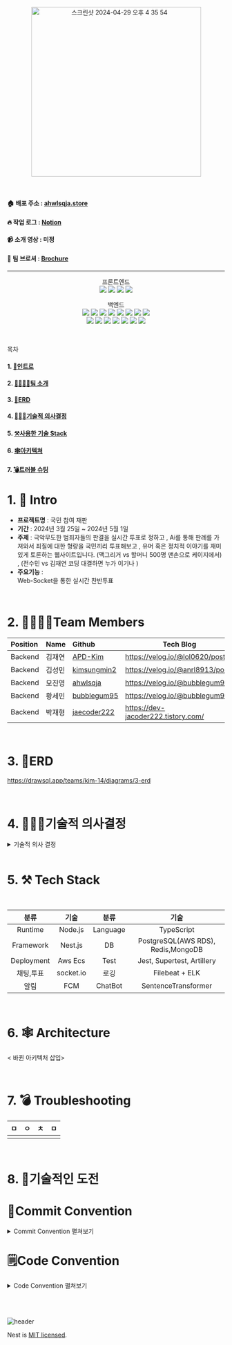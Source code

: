 <p align="center">
 
<img width="393" alt="스크린샷 2024-04-29 오후 4 35 54" src="https://github.com/kimsungmin2/Participatory-Trial/assets/154573616/7d9b2cbd-997a-436a-884b-686eda6b26e1">

</p>



<br>

#### 🏠 배포 주소 : [ahwlsqja.store](https://ahwlsqja.store)
#### 🔥 작업 로그 : [Notion](https://teamsparta.notion.site/9c0f63d669cd4eeaabf9c42afeabfdb9)
#### 📹 소개 영상 : 미정
#### 📜 팀 브로셔 : [Brochure](https://www.notion.so/teamsparta/090ada5a49ea47569fd0091ddf49ada8?v=ffe985b3767049e1a3b5a9efe385b30b)


-------------------
<p align="center">프론트엔드 <br>
<img src="https://img.shields.io/badge/HTML5-E34F26?style=flat-square&logo=HTML5&logoColor=white">
<img src="https://img.shields.io/badge/CSS3-1572B6?style=flat-square&logo=CSS3&logoColor=white">
<img src="https://img.shields.io/badge/EJS-B4CA65?style=flat-square&logo=EJS&logoColor=white">
<img src="https://img.shields.io/badge/JavaScript-F7DF1E?style=flat-square&logo=JavaScript&logoColor=white">
</p>

<p align="center">
백엔드 <br>
<img src="https://img.shields.io/badge/TypeScript-3178C6?style=flat-square&logo=TypeScript&logoColor=white">
<img src="https://img.shields.io/badge/NestJS-E0234E?style=flat-square&logo=NestJS&logoColor=white">
<img src="https://img.shields.io/badge/TypeORM-262627?style=flat-square&logo=Typeform&logoColor=white">
<img src="https://img.shields.io/badge/PostgreSQL-4169E1?style=flat-square&logo=PostgreSQL&logoColor=white">
<img src="https://img.shields.io/badge/MongoDB-47A248?style=flat-square&logo=MongoDB&logoColor=white">
<img src="https://img.shields.io/badge/Redis-DC382D?style=flat-square&logo=Redis&logoColor=white">
<img src="https://img.shields.io/badge/Socket.io-010101?style=flat-square&logo=Socket.io&logoColor=white">
<img src="https://img.shields.io/badge/elasticsearch-005571?style=flat-square&logo=elasticsearch&logoColor=white"><br>
<img src="https://img.shields.io/badge/Logstash-005571?style=flat-square&logo=Logstash&logoColor=white">
<img src="https://img.shields.io/badge/kibana-005571?style=flat-square&logo=kibana&logoColor=white">
<img src="https://img.shields.io/badge/Jest-C21325?style=flat-square&logo=Jest&logoColor=white">
<img src="https://img.shields.io/badge/Artillery-010101?style=flat-square&logo=Artillery&logoColor=white">
<img src="https://img.shields.io/badge/Bull-DB0A40?style=flat-square&logo=Red Bull&logoColor=white">
<img src="https://img.shields.io/badge/SentenceTransformer-0066FF?style=flat-square&logo=chatbot&logoColor=white">
<img src="https://img.shields.io/badge/Bull-DB0A40?style=flat-square&logo=Red Bull&logoColor=white">
</p>


<br>

목차 
#### 1. [📝인트로](https://github.com/kimsungmin2/Participatory-Trial?tab=readme-ov-file#1--intro)
#### 2. [👨‍👩‍👧‍👦팀 소개](https://github.com/kimsungmin2/Participatory-Trial?tab=readme-ov-file#2--Team-Members)
#### 3. [📒ERD](https://github.com/kimsungmin2/Participatory-Trial?tab=readme-ov-file#3--ERD)
#### 4. [🤷🏻‍♂️기술적 의사결정](https://github.com/kimsungmin2/Participatory-Trial?tab=readme-ov-file#4--기술적-의사결정)
#### 5. [⚒사용한 기술 Stack](https://github.com/kimsungmin2/Participatory-Trial?tab=readme-ov-file#5--Tech-Stack)
#### 6. [🕸아키텍쳐](https://github.com/kimsungmin2/Participatory-Trial?tab=readme-ov-file#6--Architecture)
#### 7. [💣트러블 슈팅](https://github.com/kimsungmin2/Participatory-Trial?tab=readme-ov-file#7--Troubleshooting)


# 1. 📝 Intro

* **프로젝트명** : 국민 참여 재판
* **기간** : 2024년 3월 25일 ~ 2024년 5월 1일
* **주제** : 극악무도한 범죄자들의 판결을 실시간 투표로 정하고 , Ai를 통해 판례를 가져와서 죄질에 대한 형량을 국민끼리 투표해보고 , 유머 혹은 정치적 이야기를 재미있게 토론하는 웹사이트입니다. (맥그리거 vs 할머니 500명 맨손으로 케이지에서) , (전수민 vs 김재연 코딩 대결하면 누가 이기나 )
* **주요기능** :<br> 
 Web-Socket을 통한 실시간 찬반투표<br>
<br>

# 2. 👨‍👩‍👧‍👦Team Members

| Position      | Name          |    Github                                         | Tech Blog                               |
|:--------------|:--------------|:--------------------------------------------------|-----------------------------------------|
| Backend       | 김재연        | [APD-Kim](https://github.com/APD-Kim)             |https://velog.io/@lol0620/posts          |
| Backend       | 김성민        | [kimsungmin2](https://github.com/kimsungmin2)     |https://velog.io/@anrl8913/posts         |
| Backend       | 모진영        | [ahwlsqja](https://github.com/ahwlsqja)           |https://velog.io/@bubblegum95           |
| Backend       | 황세민        | [bubblegum95](https://github.com/bubblegum95)     |https://velog.io/@bubblegum95            |
| Backend       | 박재형        | [jaecoder222](https://github.com/jaecoder222)     |https://dev-jacoder222.tistory.com/      |

<br>

# 3. 📒ERD

https://drawsql.app/teams/kim-14/diagrams/3-erd


<br>

# 4.  🤷🏻‍♂️기술적 의사결정

<details>
  <summary>기술적 의사 결정</summary>


| 요구사항      | 고민 기술      |    사용 이유                                         |
|:--------------|:--------------|:--------------------------------------------------|
| **동시성 처리** |**선택한 기술 : <br>Bull Queue** <br> <br> 선택지 : <br> Pessimistic Lock <br> Bull Queue <br> Apache Kafka | Bull Queue 비동기적으로 작업들을 Queue에 추가하여 워커를 통해 동시성을 제어 할 수 있음.<br> 투표 수를 업데이트할 때 비관적 락을 사용하여 동시성을 관리하게 됨, 일관성은 확실하게 보장 <br>되나, 부하가 높은 상태일 경우 Race Condition이나 DeadLock이 쉽게 발생할 수 있기 때문,<br> 비동기적으로 작업을 추가하고 요청을 FIFO로 처리하는 Bull Queue를 선택하게 됨.<br> MSA의 경우 Kafka를 사용하면 좋으나, 현재 프로젝트의 단계에서는 당장 투표 수 관리에 있어,<br> 메시지 브로커가 필요했기 때문에 Bull Queue를 선택
|**성능 테스트**|**선택한 기술:<br> Artillery**<br> <br>선택지 : <br>Artillery <br> Apache JMeter <br> K6 | 스크립트 작성 및 관리를 테스트 스크립트를 yaml 파일을 사용해서 간단하게 작성할 수 있으며, <br> socket.io 엔진 테스트 가능. CICD 자동화 가능.<br> 빠르고 가벼움. (전체적으로 프로젝트가 무거움) <br>cloud를 통해 보고서를 그래프 등 시각적으로 확인 가능.
|**로깅 <br> 모니터링** |**선택한 기술:<br>Filebeat + ELK**<br> <br> 선택지 <b                   r>Filebeat + ELK <br> EFK (Elasticsearch <br>+ Fluentd + Kibana) <br> PLG (Promtail <br>+ Loki + Grafana)|커스터마이징이 자유로운 로깅 라이브러리 winston을 사용하여 저장된 로그를<br> Filebeat가 전담함으로써 logstash의 부하를 최소화하고, 수집된 Log를 시각화함으로써<br> 개발자가 효과적으로 웹사이트를 진단하고 판단하는데 용이함 Kibana의 강력한 로그 분석<br> 기능을 통해 관리자가 쉽게 데이터를 시각화하고 로그를 분석할 수 있게끔 함 비교적 가벼운<br> PLG를 사용할 수 있겠으나, 검색 기능 또한 Elasticsearch의 인덱싱 기능을 사용함으로써<br> 연동하여 사용할 수 있는 ELK를 선택
|**DB**|**선택한 기술:<br>PostgreSQL<br>MongoDB**<br><br>선택지:<br>MySQL<br>PostgreSQL<br>MongoDB|**PostgreSQL** <br>상대적으로 쓰기 작업에서 높은 성능을 보이는 PostgreSQL를 사용함으로써 투표, 조회수, <br> 좋아요 기능의 업데이트를 좀 더 효율적으로 작업하기 용이함 복제에 있어서 속도가 좀 더 <br> 빠른 비동기식 복제를 통하여 고가용성을 높히고 , 게시판이 많은 웹사이트 특성상 관계형 <br>DBMS가 적합하다고 판단 차후 NoSQL과 같은 키-값 형태의 데이터가 필요할 경우 <br> MySQL대신 PostgreSQL을 통한 데이터 저장이 원활히 가능할거라고 판단됨<br>**MongoDB**<br>대표적인 Nosql로써 접근하기가 쉽고 채팅을 저장함에 있어서 Postgresql보다 빠를거라고<br> 판단하고 사용하게 됨 |d|
|**ChatBot**|**선택한 기술:<br>SentenceTransformer**<br><br>선택지:<br>gpt 3.5 api<br>lamma2 ko|GPT 3.5 API와 Google Gemma를 통한 fine-tuning 작업을 진행했음에도 불구하고, 법률<br> 분야의 도메인 지식이 부재한 상태에서 판례 데이터의 중요성을 파악하는 데 어려움을 <br>겪었습니다. 즉, 법률 도메인 특성상 법률 용어가 갖는 법적 해석을 언어 모델이 수행하는 데 <br>한계가 있음을 의미합니다. 또한, 사용자로서 직접 프롬프트를 설정하여 법률 해석을 요구하는 것<br> 역시 효과적이지 않다는 문제점에 직면했습니다. 이러한 상황은 법률 단어와 문구가 갖는 복잡성과<br> 특수성 때문에, 전문적인 법률 지식 없이는 언어 모델을 통한 정확한 법률 해석이나 판례 분석에<br> 한계가 있음을 말합니다.|d|
|**채팅 아키텍쳐**|**선택한 기술: <br>Redis**<br><br>선택지:<br>Apache Kafka<br>Redis|구현의 복잡성이 낮고 이미 다양하게 레디스의 사용을 구상한 상태에서 적용하기 가 좋았고, <br> Pub/Sub을 이용해서 실시간 알림과 메시지에 접근이 좋아서 선택하게 되었습니다.<br><br>**Redis**<br>메모리 내 데이터 저장소입니다. <br>빠른 데이터 액세스와 간단한 데이터 구조를 제공합니다. <br>Redis의 퍼블리시/서브스크라이브(pub/sub) 기능을 활용하여 실시간으로 메시지를 교환하고 <br>각 채팅 룸을 채널로 구성하고, 사용자들이 해당 채널을 구독하게 함으로써 알림과 메시지를 <br>실시간으로 받아볼 수 있습니다.|d|
|**채팅**|**선택한 기술:<br>Socket.io**<br><br>선택지:<br>Socket.io<br>WebSocket|여러 곳에서 토론을 할 수 있도록 웹사이트를 계획하였고, 특히 룸(room) 기능을 통한<br> 고도화를 염두에 두었습니다. 고가용성을 함께 고려하면서 Socket.io를 선택하였습니다.<br><br>**Socket.io**<br>웹 소켓 기술을 활용하는 Node.js 라이브러리로 양방향 통신을 지원합니다.<br>연결이 끊길 경우 자동으로 재연결을 시도하기 때문에 고가용성 측면에서 유리합니다.<br>룸 기능의 구현 복잡성이 낮아, 채팅 기능 확장에 있어 유리한 점이 많습니다.<br>모든 웹 브라우저와의 호환성이 좋아, 오래된 브라우저에서도 문제없이 사용할 수 있습니다.<br>이는 HTML5 이전 버전에서도 웹소켓 기능을 제공하기 때문입니다.
|**투표**|**선택한 기술:<br>Socket.io**<br><br>선택지:<br>Socket.io<br>Polling|저희가 구현하고자 하는 투표 시스템은 실시간으로 변화하는 투표 현황을 사용자에게 보여줘야함.<br> 이를 위해 일정 시간마다 서버에 요청을 보내는 Polling 방식은 적합하지 않다고 판단되었습니다.<br> 또한, 여러 곳에서 투표 기능을 사용하게 되면, 많은 Polling 요청이 서버에 과부하를 일으킬 수 있습니다.<br> 이러한 이유로 고성능 실시간 통신을 제공하는 Socket.io를 선택하게 되었습니다.<br><br>**Socket.io**<br>웹 소켓 기술을 활용하는 Node.js 라이브러리로 양방향 통신을 지원합니다.<br>연결이 끊길 경우 자동으로 재연결을 시도하기 때문에 고가용성 측면에서 유리<br>룸 기능의 구현 복잡성이 낮아, 채팅 기능 확장에 있어 유리한 점이 많습니다.<br>모든 웹 브라우저와의 호환성이 좋아, 오래된 브라우저에서도 문제없이 사용할 수 있습니다.<br> 이는 HTML5 이전 버전에서도 웹소켓 기능을 제공하기 때문입니다.
|**알림**|**선택한 기술 :<br>FCM**<br><br>선택한 이유:<br>Socket.io+Redis<br>FCM<br>WebPush|실시간으로 핫한 투표를 알려줘야 하기에 실시간 투표에 적합한 기술들을 찾아보았고 그 중 최적화가<br> 제일 잘 되고 , 실시간과 근접한 FCM을 선택함|d|
</details>

<br>

# 5. ⚒ Tech Stack

<br>

|분류|기술|분류|기술|
| :-: | :-: | :-: | :-: |
|Runtime|Node.js|Language|TypeScript|
|Framework|Nest.js|DB|PostgreSQL(AWS RDS), Redis,MongoDB|
|Deployment|Aws Ecs|Test | Jest, Supertest, Artillery|
|채팅,투표|socket.io|로깅|Filebeat + ELK|
|알림|FCM|ChatBot|SentenceTransformer|


 
<br>

# 6. 🕸 Architecture

< 바뀐 아키텍처 삽입>

<br>


# 7. 💣 Troubleshooting


| ㅁ       | ㅇ      |    ㅊ                                         | ㅁ                              |
|:--------------|:--------------|:--------------------------------------------------|-----------------------------------------|
|     |


<br>

# 8. 💾기술적인 도전

# 📝Commit Convention

<details>
<summary> Commit Convention 펼쳐보기 </summary>
<div markdown="1">  
  <br>
● 제목은 최대 30글자이하로 작성: ex) feat: Add Key mapping
  <br>
● 본문은 아래에 작성  
<br><br>

--- <타입> 리스트 --- 
```
feat        : 기능 (새로운 기능)  
fix         : 버그 (버그 수정)  
refactor    : 리팩토링  
design      : CSS 등 사용자 UI 디자인 변경  
comment     : 필요한 주석 추가 및 변경  
style       : 스타일 (코드 형식, 세미콜론 추가: 비즈니스 로직에 변경 없음)  
docs        : 문서 수정 (문서 추가, 수정, 삭제, README)  
test        : 테스트 (테스트 코드 추가, 수정, 삭제: 비즈니스 로직에 변경 없음)  
chore       : 기타 변경사항 (빌드 스크립트 수정, assets, 패키지 매니저 등)  
init        : 초기 생성  
rename      : 파일 혹은 폴더명을 수정하거나 옮기는 작업만 한 경우  
remove      : 파일을 삭제하는 작업만 수행한 경우 
```
--- <꼬리말> 필수아닌 옵션 ---   
```
Fixes        : 이슈 수정중 (아직 해결되지 않은 경우)  
Resolves     : 이슈 해결했을 때 사용  
Ref          : 참고할 이슈가 있을 때 사용  
Related to   : 해당 커밋에 관련된 이슈번호 (아직 해결되지 않은 경우)  
ex) Fixes: #47 Related to: #32, #21
```

</div>
</details>

# 🗒️Code Convention

<details>
<summary> Code Convention 펼쳐보기 </summary>
<div markdown="1">  
  <br>

--- Prettier & Eslint 자동 적용 ---   
```
singleQuote: true → 작은 따옴표(') 사용
trailingComma: "all" → 객체 또는 배열의 마지막 요소 뒤에 항상 쉼표(,) 추가
tabWidth: 2 → 들여쓰기 탭의 너비 2
semi: true → 문장의 끝에 항상 세미콜론(;) 추가
arrowParens: "always" → 화살표 함수 매개변수에 항상 괄호(ex, (param)=>expression) 추가 
endOfLine: "auto" → 자동으로 행 종결 문자를 선택하도록 설정(줄 바꿈 문자(\n)→줄 바꿈 문자(\r\n))
```


 
</div>
</details>
<br><br><br>

![header](https://capsule-render.vercel.app/api?type=waving&color=auto&height=200&section=header&text=Thank%20you%20for%20watching&fontSize=50)

Nest is [MIT licensed](LICENSE).
